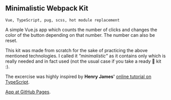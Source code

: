 ## Minimalistic Webpack Kit

`Vue, TypeScript, pug, scss, hot module replacement`

A simple Vue.js app which counts the number of clicks 
and changes the color of the button depending on that number.
The number can also be reset.

This kit was made from scratch for the sake of practicing the above mentioned technologies. I called it _"minimalistic"_ as it contains only which is really needed and in fact used (not the usual case if you take a ready 🚀 kit :).

The excercise was highly inspired by **Henry James'** [online tutorial on TypeScript](https://typescriptcourses.com/typescript-fundamentals).

[App at GitHub Pages](https://nata25.github.io/minimalistic/).
